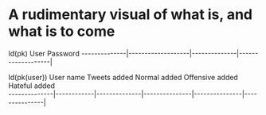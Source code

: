 # A rudimentary visual of what is, and what is to come

Id(pk)         User                Password
--------------|-------------------|--------------|-------------------|


Id(pk(user))    User name    Tweets added    Normal added  Offensive added  Hateful added   
--------------|------------|--------------|---------------|---------------|---------------|


